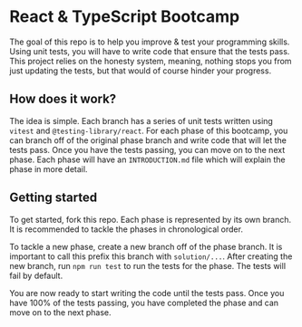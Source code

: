 # React & TypeScript Bootcamp

The goal of this repo is to help you improve & test your programming skills. Using unit tests, you will have to write code that ensure that the tests pass. This project relies on the honesty system, meaning, nothing stops you from just updating the tests, but that would of course hinder your progress. 

## How does it work?

The idea is simple. Each branch has a series of unit tests written using `vitest` and `@testing-library/react`. For each phase of this bootcamp, you can branch off of the original phase branch and write code that will let the tests pass. Once you have the tests passing, you can move on to the next phase. Each phase will have an `INTRODUCTION.md` file which will explain the phase in more detail. 

## Getting started

To get started, fork this repo. Each phase is represented by its own branch. It is recommended to tackle the phases in chronological order. 

To tackle a new phase, create a new branch off of the phase branch. It is important to call this prefix this branch with `solution/...`. After creating the new branch, run `npm run test` to run the tests for the phase. The tests will fail by default.

You are now ready to start writing the code until the tests pass. Once you have 100% of the tests passing, you have completed the phase and can move on to the next phase.